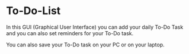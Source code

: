 # To-Do-List

In this GUI (Graphical User Interface) you can add your daily To-Do Task and you can also set reminders for your To-Do task. 

You can also save your To-Do task on your PC or on your laptop.


